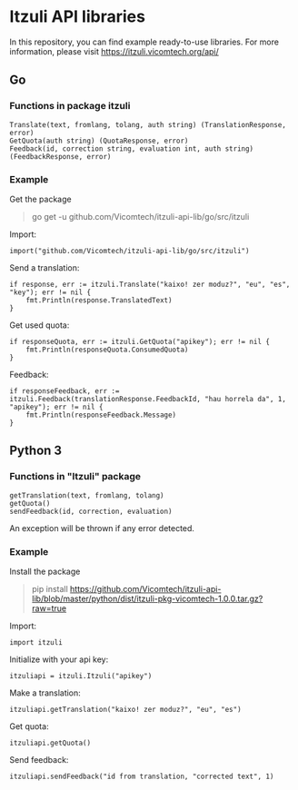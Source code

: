 # Itzuli API libraries

In this repository, you can find example ready-to-use libraries. For more information, please visit https://itzuli.vicomtech.org/api/


## Go

### Functions in package itzuli

    Translate(text, fromlang, tolang, auth string) (TranslationResponse, error)
    GetQuota(auth string) (QuotaResponse, error)
    Feedback(id, correction string, evaluation int, auth string) (FeedbackResponse, error)

### Example
Get the package
> go get -u github.com/Vicomtech/itzuli-api-lib/go/src/itzuli

Import:

    import("github.com/Vicomtech/itzuli-api-lib/go/src/itzuli")

Send a translation:

    if response, err := itzuli.Translate("kaixo! zer moduz?", "eu", "es", "key"); err != nil {
	    fmt.Println(response.TranslatedText)
	}

  Get used quota:


    if responseQuota, err := itzuli.GetQuota("apikey"); err != nil {
	    fmt.Println(responseQuota.ConsumedQuota)
	}

Feedback:

    if responseFeedback, err := itzuli.Feedback(translationResponse.FeedbackId, "hau horrela da", 1, "apikey"); err != nil {
	    fmt.Println(responseFeedback.Message)
	}


## Python 3
### Functions in "Itzuli" package

    getTranslation(text, fromlang, tolang)
    getQuota()
    sendFeedback(id, correction, evaluation)

An exception will be thrown if any error detected.

### Example

Install the package

> pip install https://github.com/Vicomtech/itzuli-api-lib/blob/master/python/dist/itzuli-pkg-vicomtech-1.0.0.tar.gz?raw=true

Import:

    import itzuli

Initialize with your api key:

    itzuliapi = itzuli.Itzuli("apikey")

Make a translation:

    itzuliapi.getTranslation("kaixo! zer moduz?", "eu", "es")

Get quota:

    itzuliapi.getQuota()

Send feedback:

    itzuliapi.sendFeedback("id from translation, "corrected text", 1)

